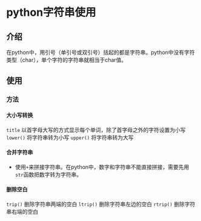 # python字符串使用

## 介绍

在python中，用引号（单引号或双引号）括起的都是字符串。python中没有字符类型（char），单个字符的字符串就相当于char值。

## 使用

### 方法

#### 大小写转换

`title` 以首字母大写的方式显示每个单词，除了首字母之外的字符设置为小写
`lower()` 将字符串转为小写
`upper()` 将字符串转为大写

#### 合并字符串

* 使用`+`来拼接字符串。在python中，数字和字符串不能直接拼接，需要先用`str`函数把数字转为字符串。

#### 删除空白

`trip()` 删除字符串两端的空白
`ltrip()` 删除字符串左边的空白
`rtrip()` 删除字符串右端的空白

